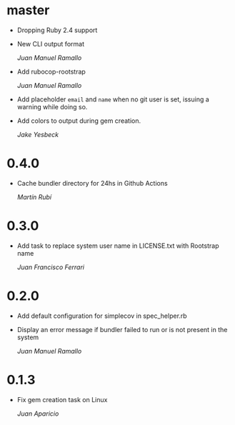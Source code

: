 # master

* Dropping Ruby 2.4 support
* New CLI output format

    *Juan Manuel Ramallo*

* Add rubocop-rootstrap

    *Juan Manuel Ramallo*

* Add placeholder `email` and `name` when no git user is set, issuing a warning while doing so.
* Add colors to output during gem creation.

    *Jake Yesbeck*

# 0.4.0

* Cache bundler directory for 24hs in Github Actions

    *Martín Rubí*

# 0.3.0

* Add task to replace system user name in LICENSE.txt with Rootstrap name

    *Juan Francisco Ferrari*

# 0.2.0

* Add default configuration for simplecov in spec_helper.rb

* Display an error message if bundler failed to run or is not present in the system

    *Juan Manuel Ramallo*

# 0.1.3

* Fix gem creation task on Linux

    *Juan Aparicio*
